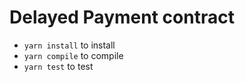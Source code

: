 # Delayed Payment contract
- `yarn install` to install
- `yarn compile` to compile
- `yarn test` to test
